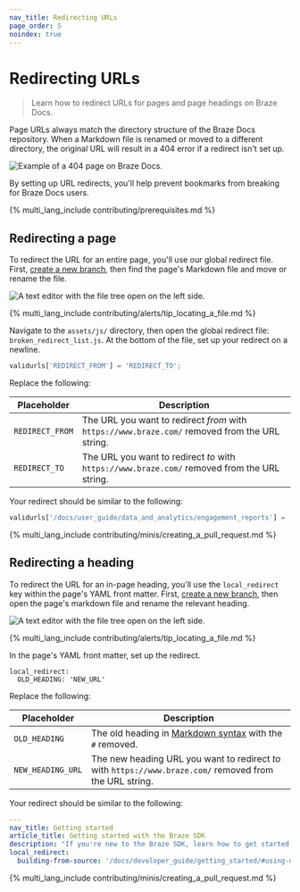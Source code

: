 ```yaml
---
nav_title: Redirecting URLs
page_order: 5
noindex: true
---
```


# Redirecting URLs

> Learn how to redirect URLs for pages and page headings on Braze Docs.

Page URLs always match the directory structure of the Braze Docs repository. When a Markdown file is renamed or moved to a different directory, the original URL will result in a 404 error if a redirect isn't set up.

![Example of a 404 page on Braze Docs.]()

By setting up URL redirects, you'll help prevent bookmarks from breaking for Braze Docs users.

{% multi_lang_include contributing/prerequisites.md %}

## Redirecting a page

To redirect the URL for an entire page, you'll use our global redirect file. First, [create a new branch]({{sitebase.url}}/docs/home/github/creating_a_new_branch), then find the page's Markdown file and move or rename the file.

![A text editor with the file tree open on the left side.]()

{% multi_lang_include contributing/alerts/tip_locating_a_file.md %}

Navigate to the `assets/js/` directory, then open the global redirect file: `broken_redirect_list.js`. At the bottom of the file, set up your redirect on a newline.

```javascript
validurls['REDIRECT_FROM'] = 'REDIRECT_TO';
```

Replace the following:

| Placeholder     | Description                                                                                    |
|-----------------|------------------------------------------------------------------------------------------------|
| `REDIRECT_FROM` | The URL you want to redirect _from_ with `https://www.braze.com/` removed from the URL string. |
| `REDIRECT_TO`   | The URL you want to redirect _to_ with `https://www.braze.com/` removed from the URL string.   |

Your redirect should be similar to the following:

```javascript
validurls['/docs/user_guide/data_and_analytics/engagement_reports'] = '/docs/user_guide/data_and_analytics/your_reports/engagement_reports';
```

{% multi_lang_include contributing/minis/creating_a_pull_request.md %}

## Redirecting a heading

To redirect the URL for an in-page heading, you'll use the `local_redirect` key within the page's YAML front matter. First, [create a new branch]({{sitebase.url}}/docs/home/github/creating_a_new_branch), then open the page's markdown file and rename the relevant heading.

![A text editor with the file tree open on the left side.]()

{% multi_lang_include contributing/alerts/tip_locating_a_file.md %}

In the page's YAML front matter, set up the redirect.

```
local_redirect:
  OLD_HEADING: 'NEW_URL'
```

Replace the following:

| Placeholder       | Description                                                                                                                                   |
|-------------------|-----------------------------------------------------------------------------------------------------------------------------------------------|
| `OLD_HEADING`     | The old heading in [Markdown syntax](https://www.markdownguide.org/basic-syntax/#an-example-putting-the-parts-together) with the `#` removed. |
| `NEW_HEADING_URL` | The new heading URL you want to redirect _to_ with `https://www.braze.com/` removed from the URL string.                                      |

Your redirect should be similar to the following:

```yaml
---
nav_title: Getting started
article_title: Getting started with the Braze SDK
description: "If you're new to the Braze SDK, learn how to get started."
local_redirect:
  building-from-source: '/docs/developer_guide/getting_started/#using-our-install-script'
```

{% multi_lang_include contributing/minis/creating_a_pull_request.md %}

